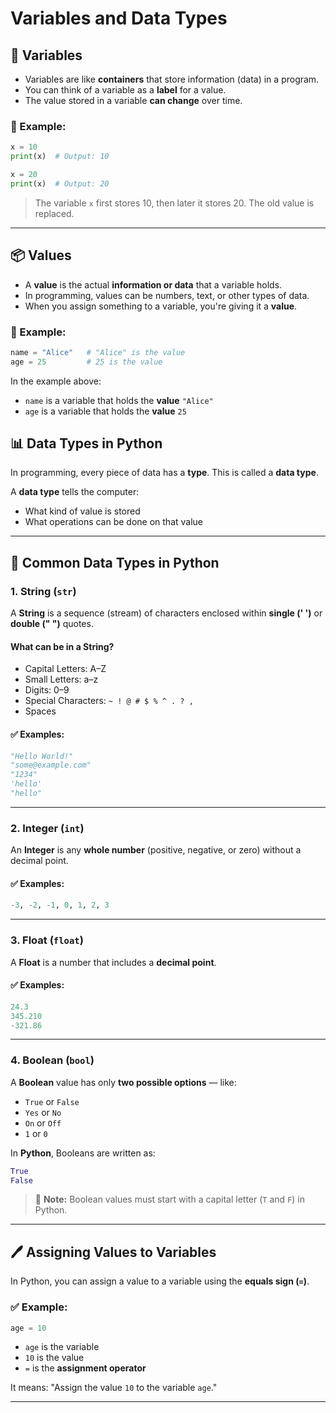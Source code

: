# Variables and Data Types

## 🧮 Variables

- Variables are like **containers** that store information (data) in a program.
- You can think of a variable as a **label** for a value.
- The value stored in a variable **can change** over time.

### 🔧 Example:

```python
x = 10
print(x)  # Output: 10

x = 20
print(x)  # Output: 20
```

> The variable `x` first stores 10, then later it stores 20. The old value is replaced.

---

## 📦 Values

- A **value** is the actual **information or data** that a variable holds.
- In programming, values can be numbers, text, or other types of data.
- When you assign something to a variable, you're giving it a **value**.

### 🧠 Example:

```python
name = "Alice"   # "Alice" is the value
age = 25         # 25 is the value
```

In the example above:

- `name` is a variable that holds the **value** `"Alice"`
- `age` is a variable that holds the **value** `25`

## 📊 Data Types in Python

In programming, every piece of data has a **type**. This is called a **data type**.

A **data type** tells the computer:

- What kind of value is stored
- What operations can be done on that value

---

## 🔹 Common Data Types in Python

### 1. **String (`str`)**

A **String** is a sequence (stream) of characters enclosed within **single (' ')** or **double (" ")** quotes.

#### What can be in a String?

- Capital Letters: A–Z
- Small Letters: a–z
- Digits: 0–9
- Special Characters: `~ ! @ # $ % ^ . ? ,`
- Spaces

#### ✅ Examples:

```python
"Hello World!"
"some@example.com"
"1234"
'hello'
"hello"
```

---

### 2. **Integer (`int`)**

An **Integer** is any **whole number** (positive, negative, or zero) without a decimal point.

#### ✅ Examples:

```python
-3, -2, -1, 0, 1, 2, 3
```

---

### 3. **Float (`float`)**

A **Float** is a number that includes a **decimal point**.

#### ✅ Examples:

```python
24.3
345.210
-321.86
```

---

### 4. **Boolean (`bool`)**

A **Boolean** value has only **two possible options** — like:

- `True` or `False`
- `Yes` or `No`
- `On` or `Off`
- `1` or `0`

In **Python**, Booleans are written as:

```python
True
False
```

> 📝 **Note:** Boolean values must start with a capital letter (`T` and `F`) in Python.

---

## 🖊️ Assigning Values to Variables

In Python, you can assign a value to a variable using the **equals sign (`=`)**.

### ✅ Example:

```python
age = 10
```

- `age` is the variable
- `10` is the value
- `=` is the **assignment operator**

It means:
"Assign the value `10` to the variable `age`."

---
